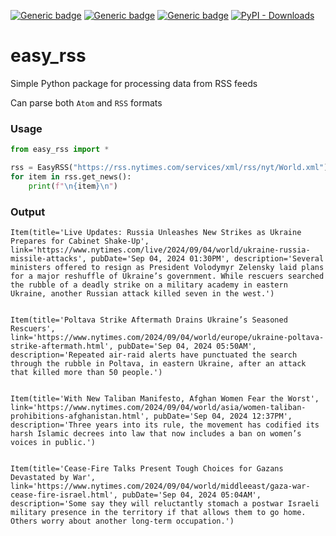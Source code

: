 [![Generic badge](https://img.shields.io/badge/Licence-MIT-blue.svg)](https://shields.io/)
[![Generic badge](https://img.shields.io/badge/Maintained-yes-green.svg)](https://shields.io/)
[![Generic badge](https://img.shields.io/badge/easy_rss-1.2.3-red.svg)](https://pypi.org/project/easy-rss)
[![PyPI - Downloads](https://img.shields.io/pypi/dm/easy_rss)](https://pypi.org/project/easy-rss)

# easy_rss
Simple Python package for processing data from RSS feeds

Can parse both `Atom` and `RSS` formats

### Usage
```python
from easy_rss import *

rss = EasyRSS("https://rss.nytimes.com/services/xml/rss/nyt/World.xml")
for item in rss.get_news():
    print(f"\n{item}\n")

```

### Output
```
Item(title='Live Updates: Russia Unleashes New Strikes as Ukraine Prepares for Cabinet Shake-Up', link='https://www.nytimes.com/live/2024/09/04/world/ukraine-russia-missile-attacks', pubDate='Sep 04, 2024 01:30PM', description='Several ministers offered to resign as President Volodymyr Zelensky laid plans for a major reshuffle of Ukraine’s government. While rescuers searched the rubble of a deadly strike on a military academy in eastern Ukraine, another Russian attack killed seven in the west.')


Item(title='Poltava Strike Aftermath Drains Ukraine’s Seasoned Rescuers', link='https://www.nytimes.com/2024/09/04/world/europe/ukraine-poltava-strike-aftermath.html', pubDate='Sep 04, 2024 05:50AM', description='Repeated air-raid alerts have punctuated the search through the rubble in Poltava, in eastern Ukraine, after an attack that killed more than 50 people.')


Item(title='With New Taliban Manifesto, Afghan Women Fear the Worst', link='https://www.nytimes.com/2024/09/04/world/asia/women-taliban-prohibitions-afghanistan.html', pubDate='Sep 04, 2024 12:37PM', description='Three years into its rule, the movement has codified its harsh Islamic decrees into law that now includes a ban on women’s voices in public.')


Item(title='Cease-Fire Talks Present Tough Choices for Gazans Devastated by War', link='https://www.nytimes.com/2024/09/04/world/middleeast/gaza-war-cease-fire-israel.html', pubDate='Sep 04, 2024 05:04AM', description='Some say they will reluctantly stomach a postwar Israeli military presence in the territory if that allows them to go home. Others worry about another long-term occupation.')
```
